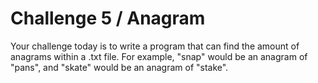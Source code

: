 # Challenge 5 / Anagram

Your challenge today is to write a program that can find the amount of anagrams
within a .txt file. For example, "snap" would be an anagram of "pans", and
"skate" would be an anagram of "stake".

